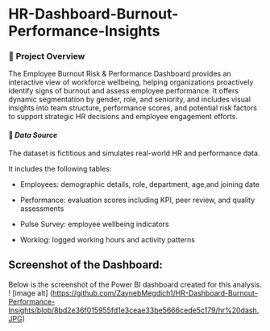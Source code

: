 # HR-Dashboard-Burnout-Performance-Insights


### 📌 **Project Overview** 
The Employee Burnout Risk & Performance Dashboard provides an interactive view of workforce wellbeing, helping organizations proactively identify signs of burnout and assess employee performance. It offers dynamic segmentation by gender, role, and seniority, and includes visual insights into team structure, performance scores, and potential risk factors to support strategic HR decisions and employee engagement efforts.

#### 📂 ***Data Source***

The dataset is fictitious and simulates real-world HR and performance data.

It includes the following tables:  
  - Employees: demographic details, role, department, age,and joining date

  - Performance: evaluation scores including KPI, peer review, and quality assessments

  - Pulse Survey: employee wellbeing indicators

  - Worklog: logged working hours and activity patterns

## Screenshot of the Dashboard:
Below is the screenshot of the Power BI dashboard created for this analysis.
! [image alt] (https://github.com/ZaynebMegdich1/HR-Dashboard-Burnout-Performance-Insights/blob/8bd2e36f015955fd1e3ceae33be5666cede5c179/hr%20dash.JPG)

